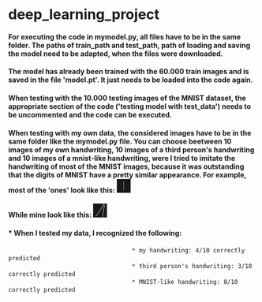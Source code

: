 # deep_learning_project

#### For executing the code in mymodel.py, all files have to be in the same folder. The paths of train_path and test_path, path of loading and saving the model need to be adapted, when the files were downloaded.
#### The model has already been trained with the 60.000 train images and is saved in the file 'model.pt'. It just needs to be loaded into the code again.
#### When testing with the 10.000 testing images of the MNIST dataset, the appropriate section of the code ('testing model with test_data') needs to be uncommented and the code can be executed.
#### When testing with my own data, the considered images have to be in the same folder like the mymodel.py file. You can choose beetween 10 images of my own handwriting, 10 images of a third person's handwriting and 10 images of a mnist-like handwriting, were I tried to imitate the handwriting of most of the MNIST images, because it was outstanding that the digits of MNIST have a pretty similar appearance. For example, most of the 'ones' look like this: ![MNIST One](/dl_project/M1.png)

#### While mine look like this: ![My One](/dl_project/L1.png)
#### * When I tested my data, I recognized the following:
                                       * my handwriting: 4/10 correctly predicted
                                       * third person's handwriting: 3/10 correctly predicted
                                       * MNIST-like handwriting: 8/10 correctly predicted

